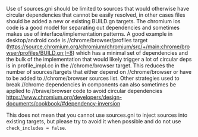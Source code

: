 Use of sources.gni should be limited to sources that would otherwise have circular dependencies that cannot be easily resolved, in other cases files should be added a new or existing BUILD.gn targets. The chromium ios code is a good model for separating out dependencies and sometimes makes use of interface/implementation patterns. A good example in desktop/android code is //chrome/browser/profiles target (https://source.chromium.org/chromium/chromium/src/+/main:chrome/browser/profiles/BUILD.gn;l=8) which has a minimal set of dependencies and the bulk of the implementation that would likely trigger a lot of circular deps is in profile_impl.cc in the //chrome/browser target. This reduces the number of sources/targets that either depend on //chrome/browser or have to be added to //chrome/browser sources list. Other strategies used to break //chrome dependencies in components can also sometimes be applied to //brave/browser code to avoid circular dependencies https://www.chromium.org/developers/design-documents/cookbook/#dependency-inversion

This does not mean that you cannot use sources.gni to inject sources into existing targets, but please try to avoid it when possible and do not use `check_includes = false`.
